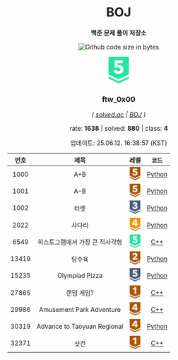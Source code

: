 <div align="center">

# BOJ

**백준 문제 풀이 저장소**

![Github code size in bytes](https://img.shields.io/github/languages/code-size/b1nknet/boj?style=flat-square)

<img style="height:60px" alt="" src="assets/tier/16.svg">

<h3>ftw_0x00</h3>

*( [solved.ac](https://solved.ac/ftw_0x00) | [BOJ](https://acmicpc.net/user/ftw_0x00) )*

rate: **1638** | solved: **880** | class: **4**

업데이트: 25.06.12. 16:38:57 (KST)

</div><div align="center">

| 번호 | 제목 | 레벨 | 코드 |
|:---:|:---:|:---:|:---:|
| 1000 | A+B | <img style="height:30px;" src="assets/tier/1.svg"> | [Python](./01xxx/1000.py) |
| 1001 | A-B | <img style="height:30px;" src="assets/tier/1.svg"> | [Python](./01xxx/1001.py) |
| 1002 | 터렛 | <img style="height:30px;" src="assets/tier/8.svg"> | [Python](./01xxx/1002.py) |
| 2022 | 사다리 | <img style="height:30px;" src="assets/tier/12.svg"> | [Python](./02xxx/2022.py) |
| 6549 | 히스토그램에서 가장 큰 직사각형 | <img style="height:30px;" src="assets/tier/16.svg"> | [C++](./06xxx/6549.cpp) |
| 13419 | 탕수육 | <img style="height:30px;" src="assets/tier/4.svg"> | [Python](./13xxx/13419.py) |
| 15235 | Olympiad Pizza | <img style="height:30px;" src="assets/tier/6.svg"> | [Python](./15xxx/15235.py) |
| 27865 | 랜덤 게임? | <img style="height:30px;" src="assets/tier/5.svg"> | [C++](./27xxx/27865.cpp) |
| 29986 | Amusement Park Adventure | <img style="height:30px;" src="assets/tier/2.svg"> | [C++](./29xxx/29986.cpp) |
| 30319 | Advance to Taoyuan Regional | <img style="height:30px;" src="assets/tier/2.svg"> | [Python](./30xxx/30319.py) |
| 32371 | 샷건 | <img style="height:30px;" src="assets/tier/5.svg"> | [C++](./32xxx/32371.cpp) |

</div>